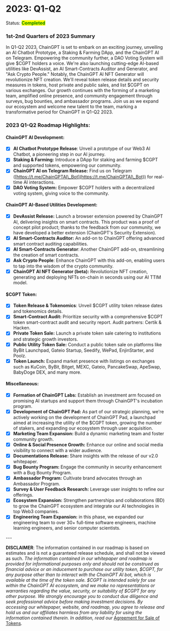 # 2023: Q1-Q2

Status: <mark style="color:green;">**Completed**</mark>

### 1st-2nd Quarters of 2023 Summary

In Q1-Q2 2023, ChainGPT is set to embark on an exciting journey, unveiling an AI Chatbot Prototype, a Staking & Farming DApp, and the ChainGPT AI on Telegram. Empowering the community further, a DAO Voting System will give $CGPT holders a voice. We're also launching cutting-edge AI-based utilities like DevAssist, an AI Smart-Contracts Auditor and Generator, and "Ask Crypto People." Notably, the ChainGPT AI NFT Generator will revolutionize NFT creation. We'll reveal token release details and security measures in tokens, host private and public sales, and list $CGPT on various exchanges. Our growth continues with the forming of a marketing team, amplified online presence, and community engagement through surveys, bug bounties, and ambassador programs. Join us as we expand our ecosystem and welcome new talent to the team, marking a transformative period for ChainGPT in Q1-Q2 2023.

### **2023 Q1-Q2 Roadmap Highlights:**

#### **ChainGPT AI Development:**

* [x] **AI Chatbot Prototype Release**: Unveil a prototype of our Web3 AI Chatbot, a pioneering step in our AI journey.
* [x] **Staking & Farming:** Introduce a DApp for staking and farming $CGPT and supported tokens, empowering our community.
* [x] **ChainGPT AI on Telegram Release:** Find us on Telegram ([https://t.me/ChainGPTAI\_Bot](https://t.me/ChainGPTAI\_Bot)) for real-time AI interactions.
* [x] **DAO Voting System:** Empower $CGPT holders with a decentralized voting system, giving voice to the community.

#### **ChainGPT AI-Based Utilities Development:**

* [x] **DevAssist Release:** Launch a browser extension powered by ChainGPT AI, delivering insights on smart contracts. This product was a proof of concept pilot product; thanks to the feedback from our community, we have developed a better extension (ChainGPT's Security Extension).
* [x] **AI Smart-Contracts Auditor:** An add-on to ChainGPT offering advanced smart contract auditing capabilities.
* [x] **AI Smart-Contracts Generator**: Another ChainGPT add-on, streamlining the creation of smart contracts.
* [x] **Ask Crypto People**: Enhance ChainGPT with this add-on, enabling users to tap into the wisdom of the crypto community.
* [x] **ChainGPT AI NFT Generator (**beta**):** Revolutionize NFT creation, generating and deploying NFTs on-chain in seconds using our AI TTIM model.

#### **$CGPT Token:**

* [x] **Token Release & Tokenomics**: Unveil $CGPT utility token release dates and tokenomics details.
* [x] **Smart-Contract Audit:** Prioritize security with a comprehensive $CGPT token smart-contract audit and security report. Audit partners: Certik & Hacken.
* [x] **Private Token Sale:** Launch a private token sale catering to institutions and strategic growth investors.
* [x] **Public Utility Token Sale:** Conduct a public token sale on platforms like ByBit Launchpad, Gateio Startup, Seedify, WePad, EnjinStarter, and Poolz.
* [x] **Token Launch:** Expand market presence with listings on exchanges such as KuCoin, ByBit, Bitget, MEXC, Gateio, PancakeSwap, ApeSwap, BabyDoge DEX, and many more.

#### **Miscellaneous:**

* [x] **Formation of ChainGPT Labs:** Establish an investment arm focused on promising AI startups and support them through ChainGPT's incubation program.
* [x] **Development of ChainGPT Pad:** As part of our strategic planning, we're actively working on the development of ChainGPT Pad, a launchpad aimed at increasing the utility of the $CGPT token, growing the number of stakers, and expanding our ecosystem through user acquisition.
* [x] **Marketing Team Expansion:** Build a dynamic marketing team and foster community growth.
* [x] **Online & Social Presence Growth:** Enhance our online and social media visibility to connect with a wider audience.
* [x] **Documentations Release:** Share insights with the release of our v2.0 whitepaper.
* [x] **Bug Bounty Program:** Engage the community in security enhancement with a Bug Bounty Program.
* [x] **Ambassador Program:** Cultivate brand advocates through an Ambassador Program.
* [x] **Survey & User Feedback Research:** Leverage user insights to refine our offerings.
* [x] **Ecosystem Expansion:** Strengthen partnerships and collaborations (BD) to grow the ChainGPT ecosystem and integrate our AI technologies in top Web3 companies.&#x20;
* [x] **Engineering Team Expansion:** in this phase, we expanded our engineering team to over 30+ full-time software engineers, machine learning engineers, and senior computer scientists.&#x20;

\---

**DISCLAIMER**: The information contained in our roadmap is based on estimates and is not a guaranteed release schedule, and shall not be viewed as such. _The information contained in our whitepaper and roadmap is provided for informational purposes only and should not be construed as financial advice or an inducement to purchase our utility token, $CGPT, for any purpose other than to interact with the ChainGPT AI bot, which is available at the time of the token sale. $CGPT is intended solely for use within the ChainGPT AI ecosystem, and we make no representations or warranties regarding the value, security, or suitability of $CGPT for any other purpose. We strongly encourage you to conduct due diligence and seek professional advice before making investment decisions. By accessing our whitepaper, website, and roadmap, you agree to release and hold us and our affiliates harmless from any liability for using the information contained therein.  In addition, read our_ [Agreement for Sale of Tokens](https://www.chaingpt.org/licences).
